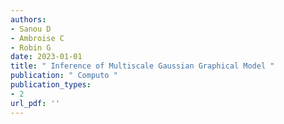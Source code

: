 ```yaml
---
authors: 
- Sanou D 
- Ambroise C 
- Robin G 
date: 2023-01-01
title: " Inference of Multiscale Gaussian Graphical Model "
publication: " Computo "
publication_types:
- 2
url_pdf: ''
---
```


